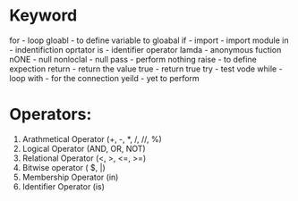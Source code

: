 # Keyword
for - loop
gloabl - to define variable to gloabal
if - 
import - import module
in - indentifiction oprtator
is - identifier operator
lamda - anonymous fuction
nONE - null
nonloclal - null
pass - perform nothing
raise - to define expection
return - return the value
true - return true
try - test vode
while - loop
with - for the connection
yeild - yet to perform


# Operators:
1. Arathmetical Operator (+, -, *, /, //, %)
2. Logical Operator (AND, OR, NOT)
3. Relational Operator (<, >, <=, >=)
4. Bitwise operator ( $, |)
5. Membership Operator (in)
6. Identifier Operator (is)